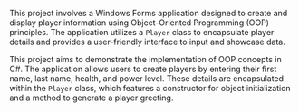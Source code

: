 This project involves a Windows Forms application designed to create and display player
information using Object-Oriented Programming (OOP) principles. The application
utilizes a `Player` class to encapsulate player details and provides a user-friendly
interface to input and showcase data.

This project aims to demonstrate the implementation of OOP
concepts in C#. The application allows users to create players by entering their 
first name, last name, health, and power level. These details are encapsulated
within the `Player` class, which features a constructor for object initialization
and a method to generate a player greeting.

